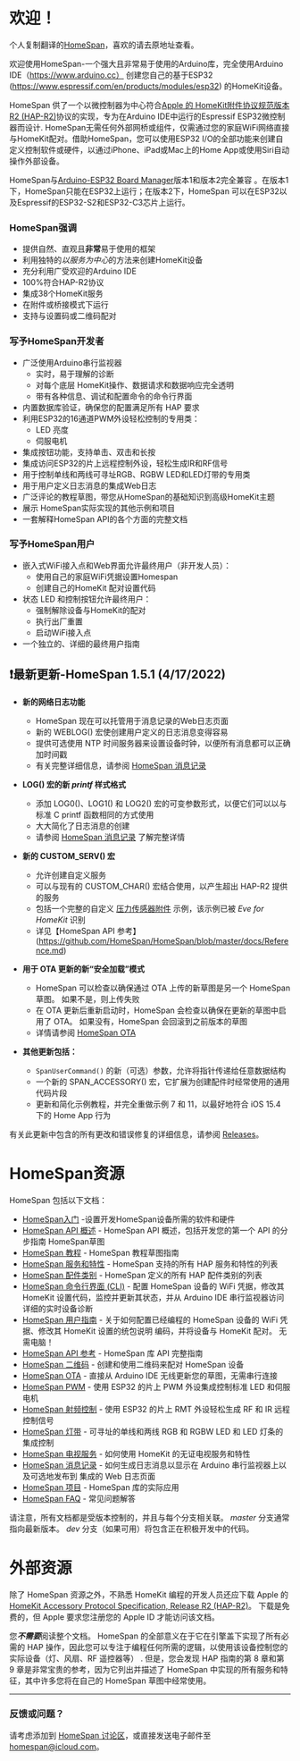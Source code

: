 # 欢迎！

个人复制翻译的[HomeSpan](https://github.com/HomeSpan/HomeSpan)，喜欢的请去原地址查看。

欢迎使用HomeSpan-一个强大且非常易于使用的Arduino库，完全使用Arduino IDE（https://www.arduino.cc） 创建您自己的基于ESP32 (https://www.espressif.com/en/products/modules/esp32) 的HomeKit设备。

HomeSpan 供了一个以微控制器为中心符合[Apple 的 HomeKit附件协议规范版本R2 (HAP-R2)](https://developer.apple.com/homekit/specification/)协议的实现，专为在Arduino IDE中运行的Espressif ESP32微控制器而设计. HomeSpan无需任何外部网桥或组件，仅需通过您的家庭WiFi网络直接与HomeKit配对。借助HomeSpan，您可以使用ESP32 I/O的全部功能来创建自定义控制软件或硬件，以通过iPhone、iPad或Mac上的Home App或使用Siri自动操作外部设备。

HomeSpan与[Arduino-ESP32 Board Manager](https://github.com/espressif/arduino-esp32)版本1和版本2完全兼容 。在版本1下，HomeSpan只能在ESP32上运行；在版本2下，HomeSpan 可以在ESP32以及Espressif的ESP32-S2和ESP32-C3芯片上运行。

### HomeSpan强调

* 提供自然、直观且**非常**易于使用的框架
* 利用独特的*以服务为中心*的方法来创建HomeKit设备
* 充分利用广受欢迎的Arduino IDE
* 100%符合HAP-R2协议
* 集成38个HomeKit服务
* 在附件或桥接模式下运行
* 支持与设置码或二维码配对

### 写予HomeSpan开发者

* 广泛使用Arduino串行监视器
  * 实时，易于理解的诊断
  * 对每个底层 HomeKit操作、数据请求和数据响应完全透明
  * 带有各种信息、调试和配置命令的命令行界面
* 内置数据库验证，确保您的配置满足所有 HAP 要求
* 利用ESP32的16通道PWM外设轻松控制的专用类：
  * LED 亮度
  * 伺服电机
* 集成按钮功能，支持单击、双击和长按
* 集成访问ESP32的片上远程控制外设，轻松生成IR和RF信号
* 用于控制单线和两线可寻址RGB、RGBW LED和LED灯带的专用类
* 用于用户定义日志消息的集成Web日志
* 广泛评论的教程草图，带您从HomeSpan的基础知识到高级HomeKit主题
* 展示 HomeSpan实际实现的其他示例和项目
* 一套解释HomeSpan API的各个方面的完整文档

### 写予HomeSpan用户

* 嵌入式WiFi接入点和Web界面允许最终用户（非开发人员）：
  * 使用自己的家庭WiFi凭据设置Homespan
  * 创建自己的HomeKit 配对设置代码
* 状态 LED 和控制按钮允许最终用户：
  * 强制解除设备与HomeKit的配对
  * 执行出厂重置
  * 启动WiFi接入点
* 一个独立的、详细的最终用户指南

## ❗最新更新-HomeSpan 1.5.1 (4/17/2022)

* **新的网络日志功能**
  * HomeSpan 现在可以托管用于消息记录的Web日志页面
  * 新的 WEBLOG() 宏使创建用户定义的日志消息变得容易
  * 提供可选使用 NTP 时间服务器来设置设备时钟，以便所有消息都可以正确加时间戳
  * 有关完整详细信息，请参阅 [HomeSpan 消息记录](https://github.com/HomeSpan/HomeSpan/blob/master/docs/Logging.md)

* **LOG() 宏的新 *printf* 样式格式**
   * 添加 LOG0()、LOG1() 和 LOG2() 宏的可变参数形式，以便它们可以以与标准 C printf 函数相同的方式使用
   * 大大简化了日志消息的创建
   * 请参阅 [HomeSpan 消息记录](https://github.com/HomeSpan/HomeSpan/blob/master/docs/Logging.md) 了解完整详情

* **新的 CUSTOM_SERV() 宏**
   * 允许创建自定义服务
   * 可以与现有的 CUSTOM_CHAR() 宏结合使用，以产生超出 HAP-R2 提供的服务
   * 包括一个完整的自定义 [压力传感器附件](https://github.com/HomeSpan/HomeSpan/blob/master/Other%20Examples/CustomService) 示例，该示例已被 *Eve for HomeKit* 识别
   * 详见【HomeSpan API 参考】(https://github.com/HomeSpan/HomeSpan/blob/master/docs/Reference.md)

* **用于 OTA 更新的新“安全加载”模式**
   * HomeSpan 可以检查以确保通过 OTA 上传的新草图是另一个 HomeSpan 草图。 如果不是，则上传失败
   * 在 OTA 更新后重新启动时，HomeSpan 会检查以确保在更新的草图中启用了 OTA。 如果没有，HomeSpan 会回滚到之前版本的草图
   * 详情请参阅 [HomeSpan OTA](https://github.com/HomeSpan/HomeSpan/blob/master/docs/OTA.md)
  
* **其他更新包括：**
   * `SpanUserCommand()` 的新（可选）参数，允许将指针传递给任意数据结构
   * 一个新的 SPAN_ACCESSORY() 宏，它扩展为创建配件时经常使用的通用代码片段
   * 更新和简化示例教程，并完全重做示例 7 和 11，以最好地符合 iOS 15.4 下的 Home App 行为

有关此更新中包含的所有更改和错误修复的详细信息，请参阅 [Releases](https://github.com/HomeSpan/HomeSpan/releases)。

# HomeSpan资源

HomeSpan 包括以下文档：

* [HomeSpan入门](https://github.com/abackup/HomeSpan-zh/blob/master/docs/GettingStarted.md) -设置开发HomeSpan设备所需的软件和硬件
* [HomeSpan API 概述](https://github.com/abackup/HomeSpan-zh/blob/master/docs/Overview.md) - HomeSpan API 概述，包括开发您的第一个 API 的分步指南 HomeSpan草图
* [HomeSpan 教程](https://github.com/abackup/HomeSpan-zh/blob/master/docs/Tutorials.md) - HomeSpan 教程草图指南
* [HomeSpan 服务和特性](https://github.com/abackup/HomeSpan-zh/blob/master/docs/ServiceList.md) - HomeSpan 支持的所有 HAP 服务和特性的列表
* [HomeSpan 配件类别](https://github.com/abackup/HomeSpan-zh/blob/master/docs/Categories.md) - HomeSpan 定义的所有 HAP 配件类别的列表
* [HomeSpan 命令行界面 (CLI)](https://github.com/abackup/HomeSpan-zh/blob/master/docs/CLI.md) - 配置 HomeSpan 设备的 WiFi 凭据，修改其 HomeKit 设置代码，监控并更新其状态，并从 Arduino IDE 串行监视器访问详细的实时设备诊断
* [HomeSpan 用户指南](https://github.com/abackup/HomeSpan-zh/blob/master/docs/UserGuide.md) - 关于如何配置已经编程的 HomeSpan 设备的 WiFi 凭据、修改其 HomeKit 设置的统包说明 编码，并将设备与 HomeKit 配对。 无需电脑！
* [HomeSpan API 参考](https://github.com/abackup/HomeSpan-zh/blob/master/docs/Reference.md) - HomeSpan 库 API 完整指南
* [HomeSpan 二维码](https://github.com/abackup/HomeSpan-zh/blob/master/docs/QRCodes.md) - 创建和使用二维码来配对 HomeSpan 设备
* [HomeSpan OTA](https://github.com/abackup/HomeSpan-zh/blob/master/docs/OTA.md) - 直接从 Arduino IDE 无线更新您的草图，无需串行连接
* [HomeSpan PWM](https://github.com/abackup/HomeSpan-zh/blob/master/docs/PWM.md) - 使用 ESP32 的片上 PWM 外设集成控制标准 LED 和伺服电机
* [HomeSpan 射频控制](https://github.com/abackup/HomeSpan-zh/blob/master/docs/RMT.md) - 使用 ESP32 的片上 RMT 外设轻松生成 RF 和 IR 远程控制信号
* [HomeSpan 灯带](https://github.com/abackup/HomeSpan-zh/blob/master/docs/Pixels.md) - 可寻址的单线和两线 RGB 和 RGBW LED 和 LED 灯条的集成控制
* [HomeSpan 电视服务](https://github.com/abackup/HomeSpan-zh/blob/master/docs/TVServices.md) - 如何使用 HomeKit 的无证电视服务和特性
* [HomeSpan 消息记录](https://github.com/abackup/HomeSpan-zh/blob/master/docs/Logging.md) - 如何生成日志消息以显示在 Arduino 串行监视器上以及可选地发布到 集成的 Web 日志页面
* [HomeSpan 项目](https://github.com/topics/homespan) - HomeSpan 库的实际应用
* [HomeSpan FAQ](https://github.com/abackup/HomeSpan-zh/blob/master/docs/FAQ.md) - 常见问题解答

请注意，所有文档都是受版本控制的，并且与每个分支相关联。 *master* 分支通常指向最新版本。 *dev* 分支（如果可用）将包含正在积极开发中的代码。

# 外部资源

除了 HomeSpan 资源之外，不熟悉 HomeKit 编程的开发人员还应下载 Apple 的 [HomeKit Accessory Protocol Specification, Release R2 (HAP-R2)](https://developer.apple.com/homekit/specification/)。 下载是免费的，但 Apple 要求您注册您的 Apple ID 才能访问该文档。

您***不需要***阅读整个文档。 HomeSpan 的全部意义在于它在引擎盖下实现了所有必需的 HAP 操作，因此您可以专注于编程任何所需的逻辑，以使用该设备控制您的实际设备（灯、风扇、RF 遥控器等） . 但是，您会发现 HAP 指南的第 8 章和第 9 章是非常宝贵的参考，因为它列出并描述了 HomeSpan 中实现的所有服务和特征，其中许多您将在自己的 HomeSpan 草图中经常使用。

---

### 反馈或问题？

请考虑添加到 [HomeSpan 讨论区](https://github.com/HomeSpan/HomeSpan/discussions)，或直接发送电子邮件至 [homespan@icloud.com](mailto:homespan@icloud.com)。
